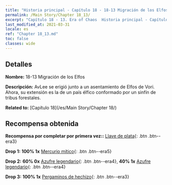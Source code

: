 ```yaml
---
title: "Historia principal - Capítulo 18 - 18-13 Migración de los Elfos"
permalink: /Main Story/Chapter 18_13/
excerpt: "Capítulo 18 - 13. Era of Chaos  Historia principal - Capítulo 18_13. 18-13 Migración de los Elfos"
last_modified_at: 2021-03-31
locale: es
ref: "Chapter 18_13.md"
toc: false
classes: wide
---
```


## Detalles

 **Nombre:** 18-13 Migración de los Elfos

 **Descripción:** AvLee se erigió junto a un asentamiento de Elfos de Vori. Ahora, su extensión es la de un país élfico conformado por un sinfín de tribus forestales.

 **Related to:** [Capítulo 18](/es/Main Story/Chapter 18/)

## Recompensa obtenida

 **Recompensa por completar por primera vez::** [Llave de plata](/es/Items/con_693/){: .btn .btn--era3}

 **Drop 1:** **100% 1x** [Mercurio mítico](/es/Items/mat_63/){: .btn .btn--era5}

 **Drop 2:** **60% 0x** [Azufre legendario](/es/Items/mat_57/){: .btn .btn--era4}, **40% 1x** [Azufre legendario](/es/Items/mat_57/){: .btn .btn--era4}

 **Drop 3:** **100% 1x** [Pergaminos de hechizo](/es/Items/con_694/){: .btn .btn--era3}

